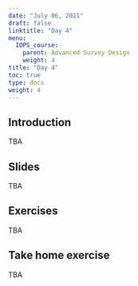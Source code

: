 ```yaml
---
date: "July 06, 2021"
draft: false
linktitle: "Day 4"
menu:
  IOPS_course:
    parent: Advanced Survey Design
    weight: 4
title: "Day 4"
toc: true
type: docs
weight: 4
---
```


## Introduction

TBA

## Slides

TBA

## Exercises

TBA

## Take home exercise

TBA